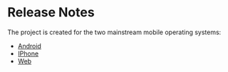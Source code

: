 # Release Notes #
The project is created for the two mainstream mobile operating systems:
  * [Android](ReleaseNotesAndroid.md)
  * [IPhone](ReleaseNotesIPhone.md)
  * [Web](ReleaseNotesWeb.md)